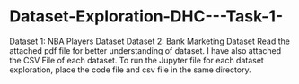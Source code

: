 # Dataset-Exploration-DHC---Task-1-
Dataset 1: NBA Players Dataset
Dataset 2: Bank Marketing Dataset
Read the attached pdf file for better understanding of dataset. I have also attached the CSV File of each dataset.
To run the Jupyter file for each dataset exploration, place the code file and csv file in the same directory.
